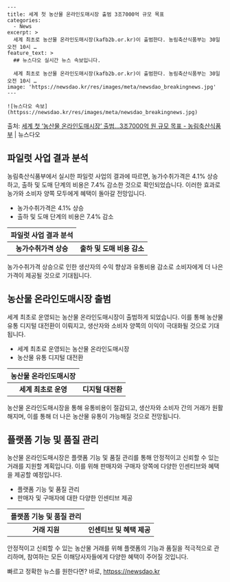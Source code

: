     ---
    title: 세계 첫 농산물 온라인도매시장 출범 3조7000억 규모 목표
    categories:
      - News
    excerpt: >
      세계 최초로 농산물 온라인도매시장(kafb2b.or.kr)이 출범한다. 농림축산식품부는 30일 오전 10시 …
    feature_text: >
      ## 뉴스다오 실시간 뉴스 속보입니다.
    
      세계 최초로 농산물 온라인도매시장(kafb2b.or.kr)이 출범한다. 농림축산식품부는 30일 오전 10시 …
    image: 'https://newsdao.kr/res/images/meta/newsdao_breakingnews.jpg'
    ---
    
    ![뉴스다오 속보](httpss://newsdao.kr/res/images/meta/newsdao_breakingnews.jpg)

<p>출처: <a href="httpss://newsdao.kr/2688" rel="dofollow">세계 첫 ‘농산물 온라인도매시장’ 출범…3조7000억 원 규모 목표 - 농림축산식품부</a> | 뉴스다오</p>

<h2 data-ke-size="size26">파일럿 사업 결과 분석</h2>
<p data-ke-size="size16">농림축산식품부에서 실시한 파일럿 사업의 결과에 따르면, 농가수취가격은 4.1% 상승하고, 출하 및 도매 단계의 비용은 7.4% 감소한 것으로 확인되었습니다. 이러한 효과로 농가와 소비자 양쪽 모두에게 혜택이 돌아갈 전망입니다.</p>
<ul>
<li>농가수취가격은 4.1% 상승</li>
<li>출하 및 도매 단계의 비용은 7.4% 감소</li>
</ul>
<table>
<thead>
<tr>
<th style="text-align: center;">파일럿 사업 결과 분석</th>
</tr>
</thead>
<tbody>
<tr>
<td style="text-align: center; height: 17px;"><b>농가수취가격 상승</b></td>
<td style="text-align: center; height: 17px;"><b>출하 및 도매 비용 감소</b></td>
</tr>
</tbody>
</table>
<p data-ke-size="size16">농가수취가격 상승으로 인한 생산자의 수익 향상과 유통비용 감소로 소비자에게 더 나은 가격이 제공될 것으로 기대됩니다.</p>

<h2 data-ke-size="size26">농산물 온라인도매시장 출범</h2>
<p data-ke-size="size16">세계 최초로 운영되는 농산물 온라인도매시장이 출범하게 되었습니다. 이를 통해 농산물 유통 디지털 대전환이 이뤄지고, 생산자와 소비자 양쪽의 이익이 극대화될 것으로 기대됩니다.</p>
<ul>
<li>세계 최초로 운영되는 농산물 온라인도매시장</li>
<li>농산물 유통 디지털 대전환</li>
</ul>
<table>
<thead>
<tr>
<th style="text-align: center;">농산물 온라인도매시장</th>
</tr>
</thead>
<tbody>
<tr>
<td style="text-align: center; height: 17px;"><b>세계 최초로 운영</b></td>
<td style="text-align: center; height: 17px;"><b>디지털 대전환</b></td>
</tr>
</tbody>
</table>
<p data-ke-size="size16">농산물 온라인도매시장을 통해 유통비용이 절감되고, 생산자와 소비자 간의 거래가 원활해지며, 이를 통해 더 나은 농산물 유통이 가능해질 것으로 전망됩니다.</p>

<h2 data-ke-size="size26">플랫폼 기능 및 품질 관리</h2>
<p data-ke-size="size16">농산물 온라인도매시장은 플랫폼 기능 및 품질 관리를 통해 안정적이고 신뢰할 수 있는 거래를 지원할 계획입니다. 이를 위해 판매자와 구매자 양쪽에 다양한 인센티브와 혜택을 제공할 예정입니다.</p>
<ul>
<li>플랫폼 기능 및 품질 관리</li>
<li>판매자 및 구매자에 대한 다양한 인센티브 제공</li>
</ul>
<table>
<thead>
<tr>
<th style="text-align: center;">플랫폼 기능 및 품질 관리</th>
</tr>
</thead>
<tbody>
<tr>
<td style="text-align: center; height: 17px;"><b>거래 지원</b></td>
<td style="text-align: center; height: 17px;"><b>인센티브 및 혜택 제공</b></td>
</tr>
</tbody>
</table>
<p data-ke-size="size16">안정적이고 신뢰할 수 있는 농산물 거래를 위해 플랫폼의 기능과 품질을 적극적으로 관리하며, 참여하는 모든 이해당사자들에게 다양한 혜택이 주어질 것입니다.</p> 

빠르고 정확한 뉴스를 원한다면? 바로, <a href="httpss://newsdao.kr" rel="dofollow">httpss://newsdao.kr</a>


    